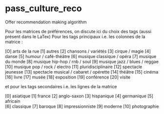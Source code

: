 # pass_culture_reco
Offer recommendation making algorithm

Pour les matrices de préférences, on discute ici du choix des tags (aussi présent dans le LaTex)
Pour les tags principaux i.e. les colonnes de la matrice :

[O]  arts de la rue
[1]  autres
[2]  chansons / variétés
[3]  cirque / magie
[4]  danse
[5]  humour / café-théâtre
[6]  musique classique / opéra
[7]  musique du monde
[8]  musique hip-hop / rnb / soul
[9]  musique jazz / blues / reggae
[10] musique pop / rock / electro
[11] pluridisciplinaire
[12] spectacle jeunesse
[13] spectacle musical / cabaret / opérette
[14] théâtre
[15] cinéma
[16] livre
[17] musée
[18] exposition
[19] conférence
[20] visite 

et pour les tags secondaires i.e. les lignes de la matrice

[0] asiatique
[1] france
[2] anglo-saxon
[3] hispanique
[4] germanique
[5] africain  
[6] classique
[7] baroque
[8] impressionniste
[9] moderne
[10] photographie
